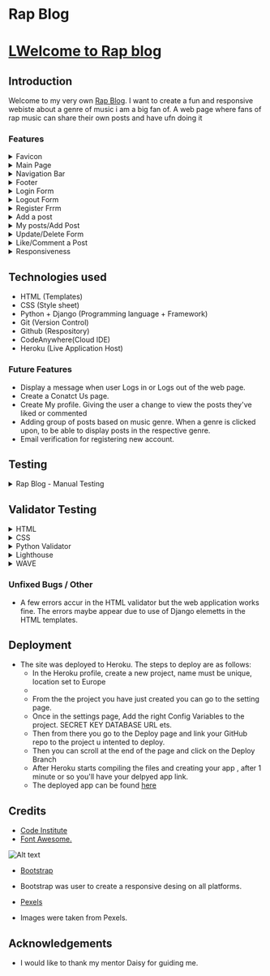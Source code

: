 # Rap Blog
# [LWelcome to Rap blog](https://rapblog.herokuapp.com/)

## Introduction

Welcome to my very own [Rap Blog](https://rapblog.herokuapp.com/).
I want to create a fun and responsive webiste about a genre of music i am a big fan of.
A web page where fans of rap music can share their own posts and have ufn doing it 


### Features

<details>
<summary>Favicon</summary>

- The icon on the Browser tab next to the website name.
- There to help the user navigate easier through the browser tab.

![Alt text](static/media/favicon.ico)

</details>

<details>
<summary>Main Page</summary>

![Alt text](static/images/front%20page.PNG)

</details>

<details>
<summary>Navigation Bar</summary>

![Alt text](static/images/navbar.PNG)

</details>

<details>
<summary>Footer</summary>

![Alt text](static/images/footer.PNG)

</details>

<details>
<summary>Login Form</summary>

![Alt text](static/images/login.PNG)

</details>

<details>
<summary>Logout Form</summary>

![Alt text](static/images/logout.PNG)

</details>

<details>
<summary>Register Frrm</summary>

![Alt text](static/images/register.PNG)

</details>

<details>
<summary>Add a post </summary>


![Alt text](static/images/add%20post.PNG)



</details>

<details>
<summary>My posts/Add Post</summary>

![Alt text](static/images/logged%20in%20navbar.PNG)


![Alt text](static/images/post.PNG)


![Alt text](static/images/my%20posts.PNG)



</details>

<details>
<summary> Update/Delete Form</summary>

![Alt text](static/images/delete%20post.PNG)


![Alt text](static/images/update%20post.PNG)
</details>



<details>
<summary> Like/Comment a Post</summary>

![Alt text](static/images/add%20comment.PNG)


![Alt text](static/images/likes.PNG)

</details>


<details>
<summary> Responsiveness</summary>


![Alt text](static/images/responsive%20comment%20section%20%2B%20form.PNG)


![Alt text](static/images/responsive%20main%20page.PNG)


![Alt text](static/images/responsive%20post.PNG)


</details>



## Technologies used

- HTML (Templates)
- CSS (Style sheet)
- Python + Django (Programming language + Framework)
- Git (Version Control)
- Github (Respository)
- CodeAnywhere(Cloud IDE)
- Heroku (Live Application Host)

### Future Features

- Display a message when user Logs in or Logs out of the web page.
- Create a Conatct Us page.
- Create My profile. Giving the user a change to view the posts they've liked or commented
- Adding group of posts based on music genre. When a genre is clicked upon, to be able to display posts in the respective genre.
- Email verification for registering new account.


## Testing

<details>

<summary> Rap Blog - Manual Testing </summary>

## Functionality

<table>
  <tr>
   <td>
<strong>Test Label</strong>
</li>
</ol>
   </td>
   <td><strong>Test Action</strong>
   </td>
   <td colspan="2" ><strong>Expected Outcome</strong>
   </td>
   <td><strong>Test Outcome </strong>
   </td>
  </tr>
  <tr>
   <td>Site loading
   </td>
   <td>Navigate the Home Page
   </td>
   <td colspan="2" >Nav bar with login/register buttons and posts user can interact with
   </td>
   <td>PASS
   </td>
  </tr>
  <tr>
   <td>Access Individual posts
   </td>
   <td>User is met with the name of the artist, short description,Comment area and leave a comment form(if logged in)
   </td>
   <td colspan="2" >Like/unlike button works and the comment form + submit button works(if logged in)
   </td>
   <td>PASS
   </td>
  </tr>
  <tr>
   <td>Login/Register buttons
   </td>
   <td>Clicking each button respectively and trying to interact with them.
   </td>
   <td colspan="2" > The user can register/login/logout of the web page
   </td>
   <td>PASS
   </td>
  </tr>
  <tr>
   <td>My Posts Button
   </td>
   <td>Clicking the My posts button
   </td>
   <td colspan="2" >The user gets redirected to a page that they can see the posts they've created, if they haven't done so yet a button is shwwn to help them do so.
   </td>
   <td>PASS
   </td>
  </tr>
  <tr>
   <td>Add Post button
   </td>
   <td>Click the add post button
   </td>
   <td colspan="2" >A form is displayed to a user helping them with neccessery fields to create a post of their own.
   </td>
   <td>PASS
   </td>
  </tr>
  <tr>
   <td>Update/Delete a post
   </td>
   <td>AClick the buttons on the cards shwon on My Posts page
   </td>
   <td colspan="2" > The user can Update/Delete the posts they've hreated. A form is displayed on the update page that they can add material or change it. A button is displayed on the delete pageg making sure the user really wants to delete a post of their making.
   </td>
   <td>PASS
   </td>
  </tr>
</table>
<ol>

## Browser Compatibility

The website works on different browsers: <strong>Chrome, Firefox and Edge.</strong>

### Responsiveness

- Responsiveness was tested using: Chrome Dev Tools.

- Mobile Devices.

## User Stories

All User Stories were successfully performed.
Each respective User Story was seperated in a milestone making for a more organised project and helping keeping track of tasks and functions planned to be implemented.
You can access them [here](https://github.com/andreasarreqi/blog/milestones)
</details>

## Validator Testing

<details>
<summary>HTML</summary>
HTML validator.

![Alt text](static/images/add%20post%20html%20validator.PNG)

![Alt text](static/images/delete%20post%20html%20validator.PNG)

![Alt text](static/images/index%20html%20validator.PNG)

![Alt text](static/images/login%20form%20html%20validator.PNG)

![Alt text](static/images/register%20html%20validator.PNG)

![Alt text](static/images/shared%20posts%20html%20validator.PNG)

![Alt text](static/images/update%20post%20html%20validator%20testing.PNG)

</details>

<details>
<summary>CSS</summary>
CSS validator.

![Alt text](static/images/css%20validator.PNG)

</details>

<details>
<summary>Python Validator</summary>
PEP8 validator.

- Models

![Alt text](static/images/models%20pep8.PNG)

- Views

![Alt text](static/images/views%20pep8%20validator.PNG)


- Forms

![Alt Text](static/images/forms%20validator%20pep8.PNG)
</details>

<details>
<summary>Lighthouse</summary>
Lighthouse.

![Alt text](static/images/lighthouse.PNG)

</details>

<details>
<summary>WAVE</summary>
WAVE validator.

![Alt text]/static/images/wave.PNG)

</details>

### Unfixed Bugs / Other

- A few errors accur in the HTML validator but the web application works fine. The errors maybe appear due to use of Django elemetts in the HTML templates.

## Deployment

- The site was deployed to Heroku. The steps to deploy are as follows:
  - In the Heroku profile, create a new project, name must be unique, location set to Europe
  - 
  - From the the project you have just created you can go to the setting page.
  - Once in the settings page, Add the right Config Variables to the project. SECRET KEY DATABASE URL ets.
  - Then from there you go to the Deploy page and link your GitHub repo to the project u intented to deploy.
  - Then you can scroll at the end of the page and click on the Deploy Branch
  - After Heroku starts compiling the files and creating your app , after 1 minute or so you'll have your delpyed app link.
  - The deployed app can be found [here](https://rapblog.herokuapp.com/)

## Credits

- [Code Institute]()
- [Font Awesome.](https://fontawesome.com/)

![Alt text]()

- [Bootstrap](https://bootstrap.com)
- Bootstrap was user to create a responsive desing on all platforms.


- [Pexels](https://pexels.com)
- Images were taken from Pexels.



## Acknowledgements

- I would like to thank my mentor Daisy for guiding me.
